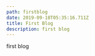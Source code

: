 ```yaml
---
path: firstblog
date: 2019-09-18T05:35:16.711Z
title: First Blog
description: first blog
---
```

first blog
